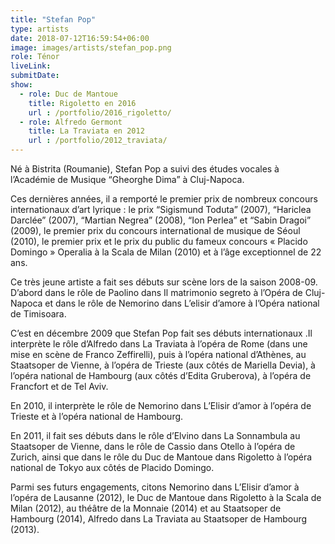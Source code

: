 ```yaml
---
title: "Stefan Pop"
type: artists
date: 2018-07-12T16:59:54+06:00
image: images/artists/stefan_pop.png
role: Ténor
liveLink: 
submitDate: 
show:
  - role: Duc de Mantoue
    title: Rigoletto en 2016
    url : /portfolio/2016_rigoletto/
  - role: Alfredo Germont
    title: La Traviata en 2012
    url : /portfolio/2012_traviata/
---
```


Né à Bistrita (Roumanie), Stefan Pop a suivi des études vocales à l’Académie de Musique “Gheorghe Dima” à Cluj-Napoca.

Ces dernières années, il a remporté le premier prix de nombreux concours internationaux d’art lyrique : le prix “Sigismund Toduta” (2007), “Hariclea Darclée” (2007), “Martian Negrea” (2008), “Ion Perlea” et “Sabin Dragoi” (2009), le premier prix du concours international de musique de Séoul (2010), le premier prix et le prix du public du fameux concours « Placido Domingo  » Operalia à la Scala de Milan (2010) et à l’âge exceptionnel de 22 ans.

Ce très jeune artiste a fait ses débuts sur scène lors de la saison 2008-09. D’abord dans le rôle de Paolino dans Il matrimonio segreto à l’Opéra de Cluj-Napoca et dans le rôle de Nemorino dans L’elisir d’amore à l’Opéra national de Timisoara.

C’est en décembre 2009 que Stefan Pop fait ses débuts internationaux .Il interprète le rôle d’Alfredo dans La Traviata à l’opéra de Rome (dans une mise en scène de Franco Zeffirelli), puis à l’opéra national d’Athènes, au Staatsoper de Vienne, à l’opéra de Trieste (aux côtés de Mariella Devia), à l’opéra national de Hambourg (aux côtés d’Edita Gruberova), à l’opéra de Francfort et de Tel Aviv.

En 2010, il interprète le rôle de Nemorino dans L’Elisir d’amor à l’opéra de Trieste et à l’opéra national de Hambourg.

En 2011, il fait ses débuts dans le rôle d’Elvino dans La Sonnambula au Staatsoper de Vienne, dans le rôle de Cassio dans Otello à l’opéra de Zurich, ainsi que dans le rôle du Duc de Mantoue dans Rigoletto à l’opéra national de Tokyo aux côtés de Placido Domingo.

Parmi ses futurs engagements, citons Nemorino dans L’Elisir d’amor à l’opéra de Lausanne (2012), le Duc de Mantoue dans Rigoletto à la Scala de Milan (2012), au théâtre de la Monnaie (2014) et au Staatsoper de Hambourg (2014), Alfredo dans La Traviata au Staatsoper de Hambourg (2013).
